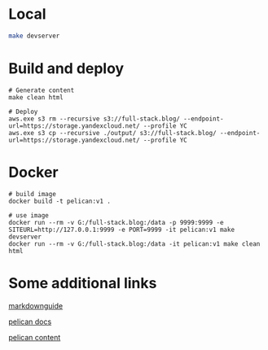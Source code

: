 
# Local

```bash
make devserver
```

# Build and deploy

```shell
# Generate content
make clean html

# Deploy
aws.exe s3 rm --recursive s3://full-stack.blog/ --endpoint-url=https://storage.yandexcloud.net/ --profile YC
aws.exe s3 cp --recursive ./output/ s3://full-stack.blog/ --endpoint-url=https://storage.yandexcloud.net/ --profile YC

```

# Docker

```shell
# build image
docker build -t pelican:v1 .

# use image
docker run --rm -v G:/full-stack.blog:/data -p 9999:9999 -e SITEURL=http://127.0.0.1:9999 -e PORT=9999 -it pelican:v1 make devserver
docker run --rm -v G:/full-stack.blog:/data -it pelican:v1 make clean html
```

# Some additional links

[markdownguide](https://www.markdownguide.org/basic-syntax/)

[pelican docs](https://docs.getpelican.com/en/latest/index.html)

[pelican content](https://docs.getpelican.com/en/3.6.3/content.html)
